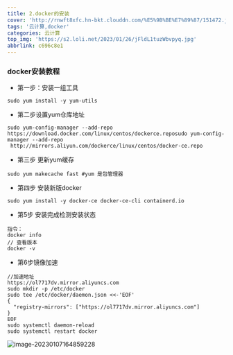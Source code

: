 ```yaml
---
title: 2.docker的安装
cover: 'http://rnwft8xfc.hn-bkt.clouddn.com/%E5%9B%BE%E7%89%87/151472.jpg'
tags: '云计算,docker'
categories: 云计算
top_img: 'https://s2.loli.net/2023/01/26/jFldL1tuzWbvpyq.jpg'
abbrlink: c696c8e1
---
```

### docker安装教程

- 第一步：安装一组工具

```shell
sudo yum install -y yum-utils
```

- 第二步设置yum仓库地址

```shell
sudo yum-config-manager --add-repo https://download.docker.com/linux/centos/dockerce.reposudo yum-config-manager --add-repo
 http://mirrors.aliyun.com/dockerce/linux/centos/docker-ce.repo
```

- 第三步 更新yum缓存

```shell
sudo yum makecache fast #yum 是包管理器
```

- 第四步 安装新版docker

```shell
sudo yum install -y docker-ce docker-ce-cli containerd.io
```

- 第5步 安装完成检测安装状态

```shell
指令：
docker info
// 查看版本
docker -v
```

- 第6步镜像加速

```shell
//加速地址
https://ol7717dv.mirror.aliyuncs.com
sudo mkdir -p /etc/docker
sudo tee /etc/docker/daemon.json <<-'EOF'
{
  "registry-mirrors": ["https://ol7717dv.mirror.aliyuncs.com"]
}
EOF
sudo systemctl daemon-reload
sudo systemctl restart docker
```

![image-20230107164859228](https://s2.loli.net/2023/01/07/yfw7vDAOUFiGruP.png)